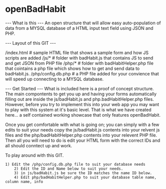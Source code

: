 # openBadHabit

--- What is this --- 
An open structure that will allow easy auto-population of data from a MYSQL database of a HTML input text field using JSON and PHP.

--- Layout of this GIT ---

/index.html         # sample HTML file that shows a sample form and how JS scripts are added
/js/*               # folder with badHabit.js that contains JS to send and get JSON from PHP file 
/php/*              # folder with badHabitHelper.php file that cointains a php file which shows how to get and send                        data to badHabit.js.
/php/config.db.php  # a PHP file added for your convience that will speed up connecting to a MYSQL database. 

--- Get Started --- 
  What is included here is a proof of concept structure. The main compontents to get you up and having your forms automatically filling out are inside the js/badHabit.js and php.badHabitHelper.php files.  However, before you try to implement this into your web app you may want to play with this system at it's basic level. That is what we have created here... a self contained working showcase that only features openBadHabit. 
  
  Once you get comfortable with what is going on; you can simply with a few edits to suit your needs copy the js/badHabit.js contents into your relvent js files and the php/badHabitHelper.php contents into your relevent PHP file. Then all you will need to do is edit your HTML form with the correct IDs and all should conntect up and work.
  
  To play around with this GIT.
  
    1) Edit the /php/config.db.php file to suit your database needs
		2) Edit the ID and Name below to suit your needs. 
		3) in js/badHabit.js be sure the ID matches the name ID below.
		4) Edit php/badHabitHelper.php to suit your database table name, column name, info
		


